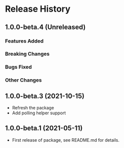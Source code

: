 # Release History

## 1.0.0-beta.4 (Unreleased)

### Features Added

### Breaking Changes

### Bugs Fixed

### Other Changes

## 1.0.0-beta.3 (2021-10-15)
- Refresh the package
- Add polling helper support

## 1.0.0-beta.1 (2021-05-11)

- First release of package, see README.md for details.
